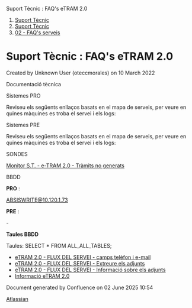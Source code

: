 Suport Tècnic : FAQ's eTRAM 2.0  

1.  [Suport Tècnic](index.html)
2.  [Suport Tècnic](13893782.html)
3.  [02 - FAQ's serveis](26313393.html)

Suport Tècnic : FAQ's eTRAM 2.0
===============================

Created by Unknown User (oteccmorales) on 10 March 2022

  

Documentació tècnica

  

Sistemes PRO

Reviseu els següents enllaços basats en el mapa de serveis, per veure en quines màquines es troba el servei i els logs:

  

     

Sistemes PRE

Reviseu els següents enllaços basats en el mapa de serveis, per veure en quines màquines es troba el servei i els logs:

  

     

  

  

  

SONDES

[Monitor S.T. - e-TRAM 2.0 - Tràmits no generats](64979976.html)

BBDD

**PRO** :

ABSISWRITE@10.120.1.73

**PRE** :

\-

  

**Taules BBDD**

Taules:
SELECT \*
FROM ALL\_ALL\_TABLES;

*   [eTRAM 2.0 - FLUX DEL SERVEI - camps telèfon i e-mail](77824057.html)
*   [eTRAM 2.0 - FLUX DEL SERVEI - Extreure els adjunts](eTRAM-2.0---FLUX-DEL-SERVEI---Extreure-els-adjunts_64981571.html)
*   [eTRAM 2.0 - FLUX DEL SERVEI - Informació sobre els adjunts](64980880.html)
*   [Informació eTRAM 2.0](64980671.html)

Document generated by Confluence on 02 June 2025 10:54

[Atlassian](http://www.atlassian.com/)